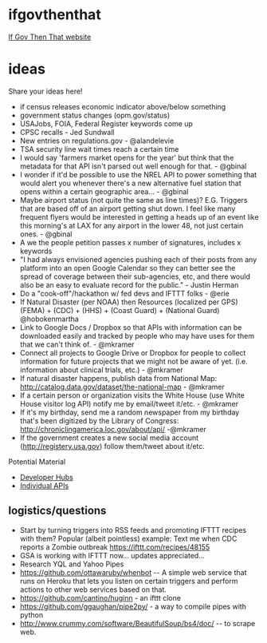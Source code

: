 ifgovthenthat
=============

[If Gov Then That website](http://18f.github.io/ifgovthenthat)

ideas
=====

Share your ideas here!


* if census releases economic indicator above/below something
* government status changes (opm.gov/status)
* USAJobs, FOIA, Federal Register keywords come up
* CPSC recalls - Jed Sundwall
* New entries on regulations.gov - @alandelevie
* TSA security line wait times reach a certain time
* I would say 'farmers market opens for the year' but think that the metadata for that API isn't parsed out well enough for that.  - @gbinal
* I wonder if it'd be possible to use the NREL API to power something that would alert you whenever there's a new alternative fuel station that opens within a certain geographic area... - @gbinal
* Maybe airport status (not quite the same as line times)?  E.G.  Triggers that are based off of an airport getting shut down.  I feel like many frequent flyers would be interested in getting a heads up of an event like this morning's at LAX for any airport in the lower 48, not just certain ones.  - @gbinal
* A we the people petition passes x number of signatures, includes x keywords
* "I had always envisioned agencies pushing each of their posts from any platform into an open Google Calendar so they can better see the spread of coverage between their sub-agencies, etc, and there would also be an easy to evaluate record for the public." - Justin Herman
* Do a "cook-off"/hackathon w/ fed devs and IFTTT folks - @erie
* If Natural Disaster (per NOAA) then Resources (localized per GPS) (FEMA) + (CDC) + (HHS) + (Coast Guard) + (National Guard) @hobokenmartha
* Link to Google Docs / Dropbox so that APIs with information can be downloaded easily and tracked by people who may have uses for them that we can't think of. - @mkramer
* Connect all projects to Google Drive or Dropbox for people to collect information for future projects that we might not be aware of yet. (i.e. information about clinical trials, etc.) - @mkramer
* If natural disaster happens, publish data from National Map: http://catalog.data.gov/dataset/the-national-map - @mkramer
* If a certain person or organization visits the White House (use White House visitor log API) notify me by email/tweet it/etc. - @mkramer
* If it's my birthday, send me a random newspaper from my birthday that's been digitized by the Library of Congress: http://chroniclingamerica.loc.gov/about/api/ -@mkramer
* If the government creates a new social media account (http://registery.usa.gov) follow them/tweet about it/etc.

Potential Material
* [Developer Hubs](http://18f.github.io/API-All-the-X/data/developer_hubs) 
* [Individual APIs](https://github.com/GSA/slash-developer-pages/blob/master/Loose_APIs.md) 


logistics/questions
--

* Start by turning triggers into RSS feeds and promoting IFTTT recipes with them? Popular (albeit pointless) example: Text me when CDC reports a Zombie outbreak https://ifttt.com/recipes/48155
* GSA is working with IFTTT now... updates appreciated...
* Research YQL and Yahoo Pipes
* https://github.com/ottawaruby/whenbot -- A simple web service that runs on Heroku that lets you
listen on certain triggers and perform actions to other web services
based on that.
* https://github.com/cantino/huginn - an ifttt clone
* https://github.com/ggaughan/pipe2py/ - a way to compile pipes with python
* http://www.crummy.com/software/BeautifulSoup/bs4/doc/ -- to scrape web.

